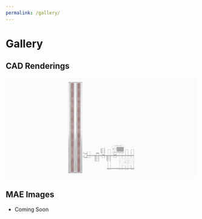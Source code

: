 ```yaml
---
permalink: /gallery/
---
```


# Gallery

## CAD Renderings
![CAD-render.jpg](/images/CAD-render.jpg "CAD-render.jpg")

## MAE Images
* Coming Soon

